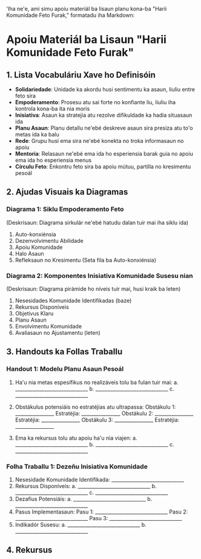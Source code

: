 'Iha ne'e, ami simu apoiu materiál ba lisaun planu kona-ba "Harii Komunidade Feto Furak," formatadu iha Markdown:

# Apoiu Materiál ba Lisaun "Harii Komunidade Feto Furak"

## 1. Lista Vocabuláriu Xave ho Definisóin

- **Solidariedade**: Unidade ka akordu husi sentimentu ka asaun, liuliu entre feto sira  
- **Empoderamento**: Prosesu atu sai forte no konfiante liu, liuliu iha kontrola kona-ba ita nia moris
- **Inisiativa**: Asaun ka stratejia atu rezolve difikuldade ka hadia situasaun ida
- **Planu Asaun**: Planu detallu ne'ebé deskreve asaun sira presiza atu to'o metas ida ka balu
- **Rede**: Grupu husi ema sira ne'ebé konekta no troka informasaun no apoiu
- **Mentoria**: Relasaun ne'ebé ema ida ho esperiensia barak guia no apoiu ema ida ho esperiensia menus
- **Círculu Feto**: Enkontru feto sira ba apoiu mútuu, partilla no kresimentu pesoál

## 2. Ajudas Visuais ka Diagramas

### Diagrama 1: Siklu Empoderamento Feto
(Deskrisaun: Diagrama sirkulár ne'ebé hatudu dalan tuir mai iha siklu ida)
1. Auto-konxiénsia
2. Dezenvolvimentu Abilidade  
3. Apoiu Komunidade
4. Halo Asaun
5. Refleksaun no Kresimentu
(Seta fila ba Auto-konxiénsia)

### Diagrama 2: Komponentes Inisiativa Komunidade Susesu nian
(Deskrisaun: Diagrama pirámide ho níveis tuir mai, husi kraik ba leten)
1. Nesesidades Komunidade Identifikadas (baze)
2. Rekursus Disponíveis
3. Objetivus Klaru
4. Planu Asaun
5. Envolvimentu Komunidade
6. Avaliasaun no Ajustamentu (leten)

## 3. Handouts ka Follas Traballu

### Handout 1: Modelu Planu Asaun Pesoál

1. Ha'u nia metas espesífikus no realizáveis tolu ba fulan tuir mai:
   a. ______________________________
   b. ______________________________
   c. ______________________________

2. Obstákulus potensiáis no estratéjias atu ultrapassa:
   Obstákulu 1: ________________ Estratéjia: ________________
   Obstákulu 2: ________________ Estratéjia: ________________
   Obstákulu 3: ________________ Estratéjia: ________________

3. Ema ka rekursus tolu atu apoiu ha'u nia viajen:
   a. ______________________________
   b. ______________________________
   c. ______________________________

### Folha Traballu 1: Dezeñu Inisiativa Komunidade

1. Nesesidade Komunidade Identifikada: ______________________________
2. Rekursus Disponíveis:
   a. ______________________________
   b. ______________________________
   c. ______________________________
3. Dezafius Potensiáis:
   a. ______________________________
   b. ______________________________
4. Pasus Implementasaun:
   Pasu 1: ______________________________
   Pasu 2: ______________________________
   Pasu 3: ______________________________
5. Indikadór Susesu:
   a. ______________________________
   b. ______________________________

## 4. Rekursus